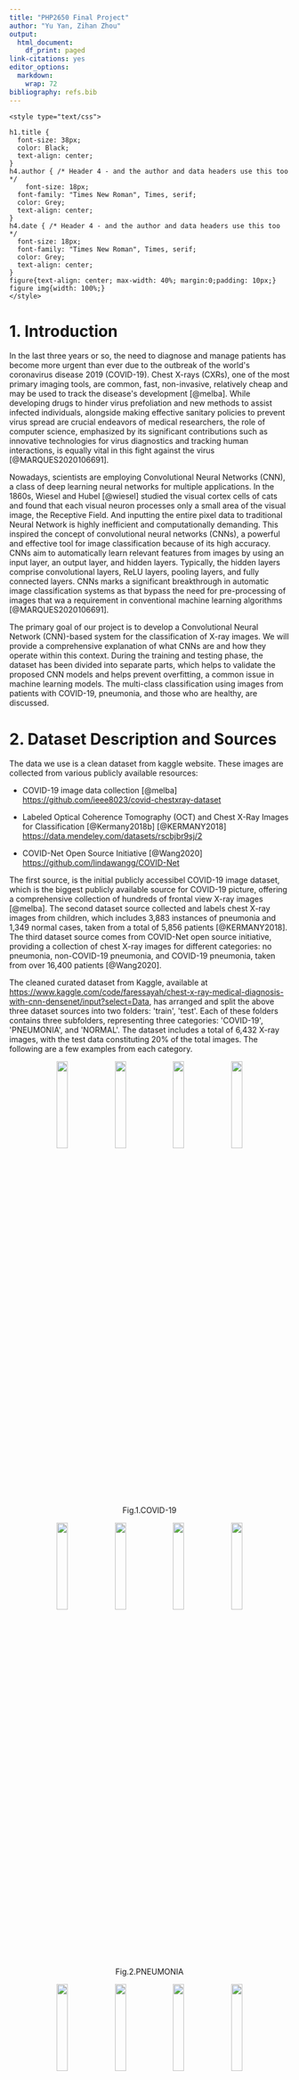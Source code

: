 ```yaml
---
title: "PHP2650 Final Project"
author: "Yu Yan, Zihan Zhou"
output:
  html_document:
    df_print: paged
link-citations: yes
editor_options:
  markdown:
    wrap: 72
bibliography: refs.bib
---
```


```{=html}
<style type="text/css">

h1.title {
  font-size: 38px;
  color: Black;
  text-align: center;
}
h4.author { /* Header 4 - and the author and data headers use this too  */
    font-size: 18px;
  font-family: "Times New Roman", Times, serif;
  color: Grey;
  text-align: center;
}
h4.date { /* Header 4 - and the author and data headers use this too  */
  font-size: 18px;
  font-family: "Times New Roman", Times, serif;
  color: Grey;
  text-align: center;
}
figure{text-align: center; max-width: 40%; margin:0;padding: 10px;}
figure img{width: 100%;}
</style>
```
# 1. Introduction

In the last three years or so, the need to diagnose and manage patients
has become more urgent than ever due to the outbreak of the world's
coronavirus disease 2019 (COVID-19). Chest X-rays (CXRs), one of the
most primary imaging tools, are common, fast, non-invasive, relatively
cheap and may be used to track the disease's development [@melba]. While
developing drugs to hinder virus prefoliation and new methods to assist
infected individuals, alongside making effective sanitary policies to
prevent virus spread are crucial endeavors of medical researchers, the
role of computer science, emphasized by its significant contributions
such as innovative technologies for virus diagnostics and tracking human
interactions, is equally vital in this fight against the virus
[@MARQUES2020106691].

Nowadays, scientists are employing Convolutional Neural Networks (CNN),
a class of deep learning neural networks for multiple applications. In
the 1860s, Wiesel and Hubel [@wiesel] studied the visual cortex cells of
cats and found that each visual neuron processes only a small area of
the visual image, the Receptive Field. And inputting the entire pixel
data to traditional Neural Network is highly inefficient and
computationally demanding. This inspired the concept of convolutional
neural networks (CNNs), a powerful and effective tool for image
classification because of its high accuracy. CNNs aim to automatically
learn relevant features from images by using an input layer, an output
layer, and hidden layers. Typically, the hidden layers comprise
convolutional layers, ReLU layers, pooling layers, and fully connected
layers. CNNs marks a significant breakthrough in automatic image
classification systems as that bypass the need for pre-processing of
images that wa a requirement in conventional machine learning algorithms
[@MARQUES2020106691].

The primary goal of our project is to develop a Convolutional Neural
Network (CNN)-based system for the classification of X-ray images. We
will provide a comprehensive explanation of what CNNs are and how they
operate within this context. During the training and testing phase, the
dataset has been divided into separate parts, which helps to validate
the proposed CNN models and helps prevent overfitting, a common issue in
machine learning models. The multi-class classification using images
from patients with COVID-19, pneumonia, and those who are healthy, are
discussed.

# 2. Dataset Description and Sources

The data we use is a clean dataset from kaggle website. These images are
collected from various publicly available resources:

-   COVID-19 image data collection [@melba]
    <https://github.com/ieee8023/covid-chestxray-dataset>

-   Labeled Optical Coherence Tomography (OCT) and Chest X-Ray Images
    for Classification [@Kermany2018b] [@KERMANY2018]
    <https://data.mendeley.com/datasets/rscbjbr9sj/2>

-   COVID-Net Open Source Initiative [@Wang2020]
    <https://github.com/lindawangg/COVID-Net>

The first source, is the initial publicly accessibel COVID-19 image
dataset, which is the biggest publicly available source for COVID-19
picture, offering a comprehensive collection of hundreds of frontal view
X-ray images [@melba]. The second dataset source collected and labels
chest X-ray images from children, which includes 3,883 instances of
pneumonia and 1,349 normal cases, taken from a total of 5,856 patients
[@KERMANY2018]. The third dataset source comes from COVID-Net open
source initiative, providing a collection of chest X-ray images for
different categories: no pneumonia, non-COVID-19 pneumonia, and COVID-19
pneumonia, taken from over 16,400 patients [@Wang2020].

The cleaned curated dataset from Kaggle, available at
<https://www.kaggle.com/code/faressayah/chest-x-ray-medical-diagnosis-with-cnn-densenet/input?select=Data>,
has arranged and split the above three dataset sources into two folders:
'train', 'test'. Each of these folders contains three subfolders,
representing three categories: 'COVID-19', 'PNEUMONIA', and 'NORMAL'.
The dataset includes a total of 6,432 X-ray images, with the test data
constituting 20% of the total images. The following are a few examples
from each category.

<p align="center">
<img src="images/X-rays/COVID19(108).jpg" width="20%"/>
<img src="images/X-rays/COVID19(463).jpg" width="20%"/>
<img src="images/X-rays/COVID19(501).jpg" width="20%"/>
<img src="images/X-rays/COVID19(539).jpg" width="20%"/> <br><br> Fig.1.COVID-19
</p>

<p align="center">
<img src="images/X-rays/PNEUMONIA(3443).jpg" width="20%"/>
<img src="images/X-rays/PNEUMONIA(3462).jpg" width="20%"/>
<img src="images/X-rays/PNEUMONIA(3614).jpg" width="20%"/>
<img src="images/X-rays/PNEUMONIA(3627).jpg" width="20%"/> <br><br> Fig.2.PNEUMONIA
</p>

<p align="center">
<img src="images/X-rays/NORMAL(1267).jpg" width="20%"/>
<img src="images/X-rays/NORMAL(1274).jpg" width="20%"/>
<img src="images/X-rays/NORMAL(1379).jpg" width="20%"/>
<img src="images/X-rays/NORMAL(1415).jpg" width="20%"/> <br><br> Fig.3.NORMAL
</p>


# 3. Understanding Convolutional Neural Networks

Convolutional Neural Network (CNN) is one kind of deep nural networks. The
capacity to classify images and identify objects in a picture has
improved significantly with the development of convolutional neural
networks [@DBLP2013]. Convolutional neural employs a special kind of
method which is being known as convolution. Suppose we have two
measurable functions on $\mathbb{R}^n$, $f$ and $g$, convolution is
defined as: 

$$(f*g)(t)=\int_{-\infty}^\infty f(\tau)g(t-\tau)d\tau$$

A main difference between traditional Artificial Neural Networks (ANN) and Convolutional Neural Networks (CNN) lies in the dimensional structure of their layers. In CNNs, layers possess three dimensions - height, width, and depth, where 'depth' refers to the third dimension of an activation volume [@DBLP2015]. Consider the following fully connected layers, where each neuron in one layer connects to every neuron in the adjacent layer [@nielsen2015]. However, this design in ANNs does not take into account the spatial structure of images, treating input pixels that are both far apart and close together in an identical manner, which may hamper the network's ability to efficiently process image data [@nielsen2015].

<p align="center">
<img src="images/Model/full.png" width="50.0%"/> 
<br>
<br>
Fig.4.Fully-connected Layers [@nielsen2015]
</p>

In contrast, CNNs utilize convolution, as previously mentioned, to focus on local region of an image. Convolution is applied to a small region of an image, referred to as 'receptive field' or 'local region' instead of the entire image. As illustrated in Fig.6, to enhance efficiency, the hidden neurons in the next layer only get inputs from the corresponding part of the previous layer [@8308186]. This approach not only reduces computational requirements but also helps in recognizing spatial hierarchies within an image (Fig.5)[@8308186].

<p align="center">
<img src="images/Model/CNN.gif" width="30%"/>&nbsp;&nbsp;&nbsp;&nbsp;&nbsp;&nbsp;
<img src="images/Model/convolution.gif" width="30%"/>
<br> 
<br>
Fig.5. Three dimensional input representation of CNN &nbsp;&nbsp;&nbsp;&nbsp;&nbsp;&nbsp;Fig.6.Convolution as alternative for fully connected network
</p>

There are three distinct types of layers in CNNs: Convolutional, Pooling, and Fully-connected layers. Stacking these layers together forms a complete CNN architecture. As an example, Fig.7 depicts a simplified CNN architecture designed for MNIST digit classification[@DBLP2015].

<p align="center">
<img src="images/Model/architrcture.png" width="50.0%"/> 
<br>
<br>
Fig.7.An simple CNN architecture, comprised of just five layers [@DBLP2015]
</p>

Then we are 


# 4. Applictaions

## 4.1 Data Augmentation
Before we feed the train data into some model to train, we identified that we are lacking sufficient amount of image data.

To account for the insufficiency of data images, we included the structure of image data generator. It is basically a form of data augmentation Technic in the context of image data. We created artificial data that is consisted of transformations of original image without acquiring new images. This would increase the size of train data set to make the model training process more robust. In the <b>keras</b> package, the function <b>image_data_genertor()</b> completes such task. We could specify the transformations that we would like to achieve. For example, we can flip the images horizontally and vertically, changing contrast and hue of the images, zooming, shearing and also changing brightness of the images. Here we are implementing the following changes:

- rescale by a factor of 1/255
- shift width and height by a factor of 0.2
- shear and zoom the image by a factor of 0.2
- make both horizontal and vertical flip 
- make whitening and set brightness range to be 0.2

## 4.2 Model Structure
we have build this sequential model using tidy format under <b>keras</b> in R. As denoted above, the model is a combination of three component: input layer, hidden layers (consisted of convolution layer and pooling layer), and an output layer. All the convolution layers are using the activation function of 'relu'.

The input layer is a convolution layer with 32 filters and a 3,3 kernel size. The input_shape should be specified and matched what we set beforehand. We have 64,64,3 since we expect the input image to be at dimension of 64 by 64 and 3 means we are expecting RGB option. If we have grey scale set, we would instead insert 1 at this block. Remember to append a pooling layer after each convolution layer to wrap up the feature information extracted by the convolution layer filtering. 

Then we have three convolution layers with filter numbers respectively 64,128,and 128. This is simply the result of our exploration and training, users can have their own exploration over the layers and number of filters to train the model. By inserting a flatten layer, we are end with the convolution part and moved on to the typical networks to perform classification assignment.

Start with a drop out layer of 0.5, we added two dense layer with units 128 and 64. This would convert information of image features to make classification task. 

The final layer, output layer is a dense layer with three units, since we have three labels. We set the activation function to be softmax so that the model will finally give its prediction of probabilities for each label of any given image. And the three probabilities should sum up to 1.

Now that we are finally able to compile the model with our constructed train and test dataset from the last section. We want the loss function to be 'categorical_crossentropy', and optimization algorithm to be Adam with a learning rate of 0.0001. <b>TensorFlow</b> enables a great deal of flexibilities here that user can try out different optimization algorithm and learning rate. And we also want the model to output accuracy so that we could evaluate.

Let's fit the mode with train data and evaluate on test data! The epochs are set to be 30 which means the training process will go through the entire train data 30 times. To accelerate training time, we added the option of multiprocessing and an early stopping criteria by patience being 5 in terms of accuracy check, so that the model train will stop earlier if detected convergence.

# 5. Discussion

## 5.1 Results

## 5.2 Conclusion

# 6. Future Work

To be added.

# Reference
